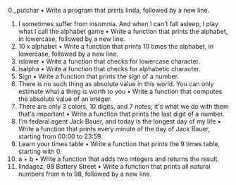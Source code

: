  0._putchar
•	Write a program that prints linda, followed by a new line.
1. I sometimes suffer from insomnia. And when I can't fall asleep, I play what I call the alphabet game
•	Write a function that prints the alphabet, in lowercase, followed by a new line.
2. 10 x alphabet
•	Write a function that prints 10 times the alphabet, in lowercase, followed by a new line.
3. islower
•	Write a function that checks for lowercase character.
4. isalpha
•	Write a function that checks for alphabetic character.
5. Sign
•	Write a function that prints the sign of a number.
6. There is no such thing as absolute value in this world. You can only estimate what a thing is worth to you
•	Write a function that computes the absolute value of an integer.
7. There are only 3 colors, 10 digits, and 7 notes; it's what we do with them that's important
•	Write a function that prints the last digit of a number.
8. I'm federal agent Jack Bauer, and today is the longest day of my life
•	Write a function that prints every minute of the day of Jack Bauer, starting from 00:00 to 23:59.
9. Learn your times table
•	Write a function that prints the 9 times table, starting with 0.
10. a + b
•	Write a function that adds two integers and returns the result.
11. lindagez, 98 Battery Street
•	Write a function that prints all natural numbers from n to 98, followed by a new line.
